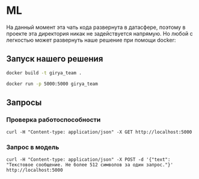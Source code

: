 # ML
На данный момент эта чать кода развернута в датасфере, поэтому в проекте эта директория никак не задействуется напрямую. Но любой с легкостью может развернуть наше решение при помощи docker:
## Запуск нашего решения

```cmd
docker build -t girya_team .
```

```cmd
docker run -p 5000:5000 girya_team
```

## Запросы

### Проверка работоспособности
```
curl -H "Content-type: application/json" -X GET http://localhost:5000
```

### Запрос в модель
```
curl -H "Content-type: application/json" -X POST -d '{"text": "Текстовое сообщение. Не более 512 символов за один запрос."}' http://localhost:5000
```
